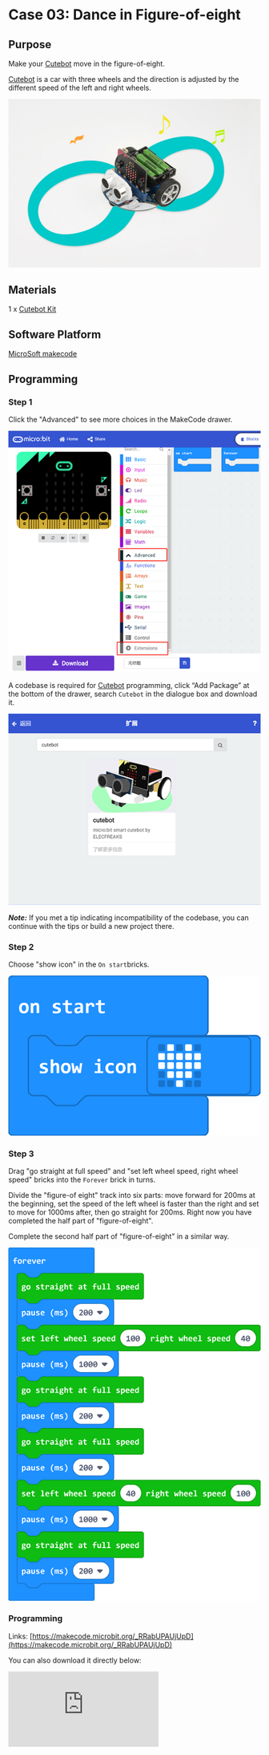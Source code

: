 # Case 03: Dance in Figure-of-eight
## Purpose

Make your  [Cutebot](https://www.elecfreaks.com/micro-bit-smart-cutebot.html) move in the figure-of-eight.

[Cutebot](https://www.elecfreaks.com/micro-bit-smart-cutebot.html) is a car with three wheels and the direction is adjusted by the different speed of the left and right wheels.

![](./images/cutebot-case-03-01.png)

## Materials

1 x [Cutebot Kit](https://www.elecfreaks.com/micro-bit-smart-cutebot.html)

## Software Platform

[MicroSoft makecode](https://makecode.microbit.org/#)

## Programming

### Step 1

Click the "Advanced" to see more choices in the MakeCode drawer.

![](./images/cutebot-pk-1.png)

A codebase is required for [Cutebot](https://www.elecfreaks.com/micro-bit-smart-cutebot.html) programming, click “Add Package” at the bottom of the drawer, search `Cutebot` in the dialogue box and download it.

![](./images/cutebot-pk-11.png)

***Note:*** If you met a tip indicating incompatibility of the codebase, you can continue with the tips or build a new project there.

### Step 2

Choose "show icon" in the `On start`bricks.

![](./images/case_01_02.png)

### Step 3

Drag "go straight at full speed" and "set left wheel speed, right wheel speed" bricks into the `Forever` brick in turns.

Divide the "figure-of eight" track into six parts: move forward for 200ms at the beginning,  set the speed of the left wheel is faster than the right and set to move for 1000ms after, then go straight for 200ms.  Right now you have completed the half part of "figure-of-eight".

Complete the second half part of "figure-of-eight" in a similar way.

![](./images/case_03_01.png)

### Programming

Links: [https://makecode.microbit.org/_RRabUPAUjUpD](https://makecode.microbit.org/_RRabUPAUjUpD)

You can also download it directly below:

<div
    style={{
        position: 'relative',
        paddingBottom: '60%',
        overflow: 'hidden',
    }}
>
    <iframe
        src="https://makecode.microbit.org/_RRabUPAUjUpD"
        frameborder="0"
        sandbox="allow-popups allow-forms allow-scripts allow-same-origin"
        style={{
            position: 'absolute',
            width: '100%',
            height: '100%',
        }}
    />
</div>

## Result

The  [Cutebot](https://www.elecfreaks.com/micro-bit-smart-cutebot.html)moves in the "figure-of-eight".

![](./images/cutebot-case-03.gif)

## Exploration

How to program if we want to make the  [Cutebot](https://www.elecfreaks.com/micro-bit-smart-cutebot.html) move in a square shape?

## FAQ
---
## Relevant Files
---
